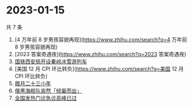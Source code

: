 # 2023-01-15

共 7 条

<!-- BEGIN -->
<!-- 最后更新时间 Sun Jan 15 2023 08:53:28 GMT+0800 (China Standard Time) -->

1. [4 万年前 8 岁男孩容貌再现](https://www.zhihu.com/search?q=4 万年前 8
   岁男孩容貌再现)
1. [2023 答案奇遇夜](https://www.zhihu.com/search?q=2023 答案奇遇夜)
1. [国铁西安局开设秦岭冰雪游列车](https://www.zhihu.com/search?q=国铁西安局开设秦岭冰雪游列车)
1. [美国 12 月 CPI 环比转负](https://www.zhihu.com/search?q=美国 12 月 CPI
   环比转负)
1. [腊月二十三小年](https://www.zhihu.com/search?q=腊月二十三小年)
1. [俄黑海舰队突然「倾巢而出」](https://www.zhihu.com/search?q=俄黑海舰队突然「倾巢而出」)
1. [全国发热门诊急诊高峰已过](https://www.zhihu.com/search?q=全国发热门诊急诊高峰已过)

<!-- END -->
